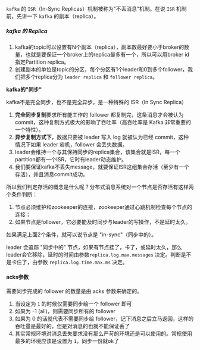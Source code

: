 `kafka` 的 `ISR`（In-Sync Replicas）机制被称为"不丢消息"机制。在说 `ISR` 机制前，先讲一下 `kafka` 的副本（replica）。



##### kafka 的 Replica

1. kafka的topic可以设置有N个副本（replica），副本数最好要小于broker的数量，也就是要保证一个broker上的replica最多有一个，所以可以用broker id指定Partition replica。
2. 创建副本的单位是topic的分区，每个分区有1个leader和0到多个follower，我们把多个replica分为 `leader replica` 和 `follower replica`。



**kafka的"同步"**

kafka不是完全同步，也不是完全异步，是一种特殊的 ISR（In Sync Replica）

1. **完全同步复制**要求所有能工作的 follower 都复制完，这条消息才会被认为 commit，这种复制方式极大的影响了吞吐率（高吞吐率是 Kafka 非常重要的一个特性）。
2. **异步复制方式下**，数据只要被 leader 写入 log 就被认为已经 commit，这种情况下如果 leader 宕机，follower 会丢失数据。
3. leader会维持一个与其保持同步的replica集合，该集合就是ISR，每一个partition都有一个ISR，它时有leader动态维护。
4. 我们要保证kafka不丢失message，就要保证ISR这组集合存活（至少有一个存活），并且消息commit成功。



所以我们判定存活的概念是什么呢？分布式消息系统对一个节点是否存活有这样两个条件判断：

1. 节点必须维护和zookeeper的连接，zookeeper通过心跳机制检查每个节点的连接；
2. 如果节点是follower，它必要能及时同步与leader的写操作，不是延时太久。

如果满足上面2个条件，就可以说节点是 "in-sync"（同步中的）。

leader 会追踪 "同步中的" 节点，如果有节点挂了，卡了，或延时太久，那么leader会它移除，延时的时间由参数`replica.log.max.messages` 决定。判断是不是卡住了，由参数 `replica.log.time.max.ms` 决定。



#### acks参数

需要同步完成的 follower 的数量是由 acks 参数来确定的。

1. 当设定为 `1` 的时候仅需要同步给一个 follower 即可
2. 如果为 -1 (all)，则需要同步所有的 follower
3. 如果为 0 的话就代表不需要同步给 follower，记下消息之后立马返回，这样的吞吐量是最好的，但是对消息的也就不能保证丢了
4. 其实常规环境对消息丢失要求没有那么严苛的环境还是可以使用的。常规使用最多的环境应该是设置为 `1`，同步一份就ok了
